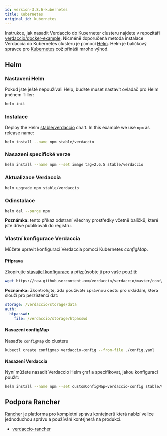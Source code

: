 ```yaml
---
id: version-3.8.6-kubernetes
title: Kubernetes
original_id: kubernetes
---
```

Instrukce, jak nasadit Verdaccio do Kuberneter clusteru najdete v repozitáři [verdaccio/docker-example](https://github.com/verdaccio/docker-examples/tree/master/kubernetes-example). Nicméně doporučená metoda instalace Verdaccia do Kubernetes clusteru je pomocí [Helm](https://helm.sh). Helm je balíčkový správce pro [Kubernetes](https://kubernetes.io) což přináší mnoho výhod.

## Helm

### Nastavení Helm

Pokud jste ještě nepoužívali Help, budete muset nastavit ovladač pro Helm jménem Tiller:

```bash
helm init
```

### Instalace

Deploy the Helm [stable/verdaccio](https://github.com/kubernetes/charts/tree/master/stable/verdaccio) chart. In this example we use `npm` as release name:

```bash
helm install --name npm stable/verdaccio
```

### Nasazení specifické verze

```bash
helm install --name npm --set image.tag=2.6.5 stable/verdaccio
```

### Aktualizace Verdaccia

```bash
helm upgrade npm stable/verdaccio
```

### Odinstalace

```bash
helm del --purge npm
```

**Poznámka:** tento příkaz odstraní všechny prostředky včetně balíčků, které jste dříve publikovali do registru.

### Vlastní konfigurace Verdaccia

Můžete upravit konfiguraci Verdaccia pomocí Kubernetes *configMap*.

#### Příprava

Zkopírujte [stávající konfigurace](https://github.com/verdaccio/verdaccio/blob/master/conf/full.yaml) a přizpůsobte ji pro váše použití:

```bash
wget https://raw.githubusercontent.com/verdaccio/verdaccio/master/conf/full.yaml -O config.yaml
```

**Poznámka:** Zkontrolujte, zda používáte správnou cestu pro ukládání, která slouží pro perzistenci dat:

```yaml
storage: /verdaccio/storage/data
auth:
  htpasswd:
    file: /verdaccio/storage/htpasswd
```

#### Nasazení configMap

Nasaďte `configMap` do clusteru

```bash
kubectl create configmap verdaccio-config --from-file ./config.yaml
```

#### Nasazení Verdaccia

Nyní můžete nasadit Verdaccio Helm graf a specifikovat, jakou konfiguraci použít:

```bash
helm install --name npm --set customConfigMap=verdaccio-config stable/verdaccio
```

## Podpora Rancher

[Rancher](http://rancher.com/) je platforma pro kompletní správu kontejnerů která nabízí velice jednoduchou správu a používání kontejnerá na produkci.

* [verdaccio-rancher](https://github.com/lgaticaq/verdaccio-rancher)